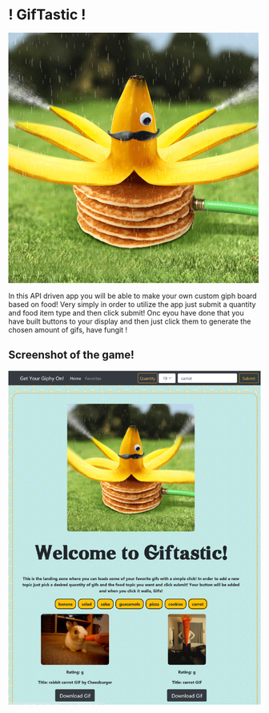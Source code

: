 # ! GifTastic !
![Old Trivia Gif](assets/images/main.gif)

In this API driven app you will be able to make your own custom giph board based on food! Very simply in order to utilize the app just submit a quantity and food item type and then click submit! Onc eyou have done that you have built buttons to your display and then just click them to generate the chosen amount of gifs, have fungit !

## Screenshot of the game!
![In Game Screenshot](assets/images/SH.PNG)
